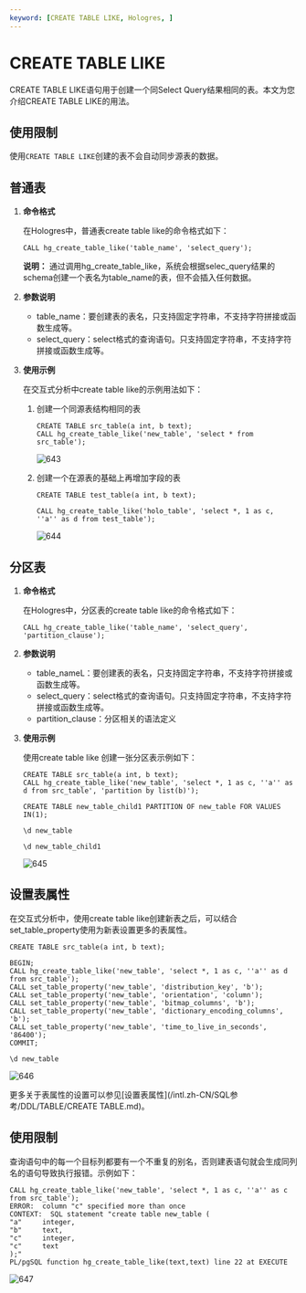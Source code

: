 ```yaml
---
keyword: [CREATE TABLE LIKE, Hologres, ]
---
```


# CREATE TABLE LIKE

CREATE TABLE LIKE语句用于创建一个同Select Query结果相同的表。本文为您介绍CREATE TABLE LIKE的用法。

## 使用限制

使用`CREATE TABLE LIKE`创建的表不会自动同步源表的数据。

## 普通表

1.  **命令格式**

    在Hologres中，普通表create table like的命令格式如下：

    ```
    CALL hg_create_table_like('table_name', 'select_query');
    ```

    **说明：** 通过调用hg\_create\_table\_like，系统会根据selec\_query结果的schema创建一个表名为table\_name的表，但不会插入任何数据。

2.  **参数说明**
    -   table\_name：要创建表的表名，只支持固定字符串，不支持字符拼接或函数生成等。
    -   select\_query：select格式的查询语句。只支持固定字符串，不支持字符拼接或函数生成等。
3.  **使用示例**

    在交互式分析中create table like的示例用法如下：

    1.  创建一个同源表结构相同的表

        ```
        CREATE TABLE src_table(a int, b text);
        CALL hg_create_table_like('new_table', 'select * from src_table');
        ```

        ![643](https://static-aliyun-doc.oss-accelerate.aliyuncs.com/assets/img/zh-CN/6999029951/p91113.png)

    2.  创建一个在源表的基础上再增加字段的表

        ```
        CREATE TABLE test_table(a int, b text);
        
        CALL hg_create_table_like('holo_table', 'select *, 1 as c, ''a'' as d from test_table');
        ```

        ![644](https://static-aliyun-doc.oss-accelerate.aliyuncs.com/assets/img/zh-CN/6999029951/p91114.png)


## 分区表

1.  **命令格式**

    在Hologres中，分区表的create table like的命令格式如下：

    ```
    CALL hg_create_table_like('table_name', 'select_query', 'partition_clause');
    ```

2.  **参数说明**
    -   table\_nameL：要创建表的表名，只支持固定字符串，不支持字符拼接或函数生成等。
    -   select\_query：select格式的查询语句。只支持固定字符串，不支持字符拼接或函数生成等。
    -   partition\_clause：分区相关的语法定义
3.  **使用示例**

    使用create table like 创建一张分区表示例如下：

    ```
    CREATE TABLE src_table(a int, b text);
    CALL hg_create_table_like('new_table', 'select *, 1 as c, ''a'' as d from src_table', 'partition by list(b)');
    
    CREATE TABLE new_table_child1 PARTITION OF new_table FOR VALUES IN(1);
    
    \d new_table
    
    \d new_table_child1 
    ```

    ![645](https://static-aliyun-doc.oss-accelerate.aliyuncs.com/assets/img/zh-CN/6999029951/p91115.png)


## 设置表属性

在交互式分析中，使用create table like创建新表之后，可以结合set\_table\_property使用为新表设置更多的表属性。

```
CREATE TABLE src_table(a int, b text);

BEGIN;
CALL hg_create_table_like('new_table', 'select *, 1 as c, ''a'' as d from src_table');
CALL set_table_property('new_table', 'distribution_key', 'b');
CALL set_table_property('new_table', 'orientation', 'column');
CALL set_table_property('new_table', 'bitmap_columns', 'b');
CALL set_table_property('new_table', 'dictionary_encoding_columns', 'b');
CALL set_table_property('new_table', 'time_to_live_in_seconds', '86400');
COMMIT;

\d new_table
```

![646](https://static-aliyun-doc.oss-accelerate.aliyuncs.com/assets/img/zh-CN/6999029951/p91116.png)

更多关于表属性的设置可以参见[设置表属性](/intl.zh-CN/SQL参考/DDL/TABLE/CREATE TABLE.md)。

## 使用限制

查询语句中的每一个目标列都要有一个不重复的别名，否则建表语句就会生成同列名的语句导致执行报错。示例如下：

```
CALL hg_create_table_like('new_table', 'select *, 1 as c, ''a'' as c from src_table');
ERROR:  column "c" specified more than once
CONTEXT:  SQL statement "create table new_table (
"a"     integer,
"b"     text,
"c"     integer,
"c"     text
);"
PL/pgSQL function hg_create_table_like(text,text) line 22 at EXECUTE
```

![647](https://static-aliyun-doc.oss-accelerate.aliyuncs.com/assets/img/zh-CN/6999029951/p91117.png)

